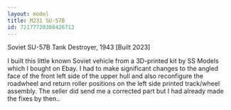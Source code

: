 ```yaml
---
layout: model
title: M231 SU-57B
id: 72177720308426713
---
```


Soviet SU-57B Tank Destroyer, 1943
[Built 2023]

I built this little known Soviet vehicle  from a 3D-printed kit by SS Models which I bought on Ebay. I had to make significant changes to the angled face of the front left side of the upper hull and also reconfigure the roadwheel and return roller positions on the left side printed track/wheel assembly. The seller did send me a corrected part but I had already made the fixes by then..


